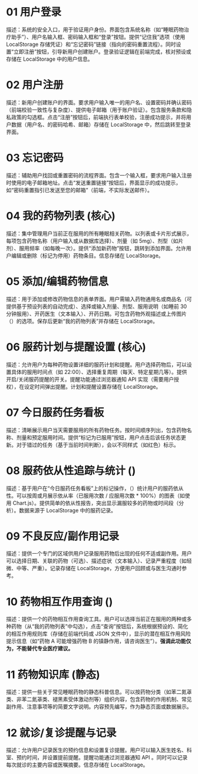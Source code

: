 # 01 用户登录
描述：系统的安全入口，用于验证用户身份。界面包含系统名称（如“睡眠药物治疗助手”）、用户名输入框、密码输入框和“登录”按钮。提供“记住我”选项（使用 LocalStorage 存储凭证）和“忘记密码”链接（指向的密码重置流程）。同时设置“立即注册”按钮，引导新用户创建账户。登录验证逻辑在前端完成，核对预设或存储在 LocalStorage 中的用户信息。

# 02 用户注册
描述：新用户创建账户的界面。要求用户输入唯一的用户名、设置密码并确认密码（前端校验一致性与复杂度）、提供电子邮箱（用于账户验证）。包含服务条款和隐私政策的勾选框。点击“注册”按钮后，前端执行表单校验，注册成功提示，并将用户数据（用户名、的密码哈希、邮箱）存储在 LocalStorage 中，然后跳转至登录界面。

# 03 忘记密码
描述：辅助用户找回或重置密码的流程界面。包含一个输入框，要求用户输入注册时使用的电子邮箱地址。点击“发送重置链接”按钮后，界面显示的成功提示，如“密码重置指引已发送至您的邮箱”（前端，不实际发送邮件）。

# 04 我的药物列表 (核心)
描述：集中管理用户当前正在服用的所有睡眠相关药物。以列表或卡片形式展示，每项包含药物名称（用户输入或从数据库选择）、剂量（如 5mg）、剂型（如片剂）、服用频率（如每晚一次）。提供“添加新药物”按钮，跳转到添加界面。允许用户编辑或删除（标记为停用）药物条目。信息存储在 LocalStorage。

# 05 添加/编辑药物信息
描述：用于添加或修改药物信息的表单界面。用户需输入药物通用名或商品名（可提供基于预设列表的自动完成）、选择或输入剂量、剂型、服用说明（如睡前 30 分钟服用）、开药医生（文本输入）、开药日期。可包含药物外观描述或上传图片（）的选项。保存后更新“我的药物列表”并存储在 LocalStorage。

# 06 服药计划与提醒设置 (核心)
描述：允许用户为每种药物设置详细的服药计划和提醒。用户选择药物后，可以设置具体的服用时间点（如 22:00）、选择重复周期（每天、特定星期几等）。提供开启/关闭服药提醒的开关。提醒功能通过浏览器通知 API 实现（需要用户授权），在设定时间弹出提醒。计划和提醒设置存储在 LocalStorage。

# 07 今日服药任务看板
描述：清晰展示用户当天需要服用的所有药物任务。按时间顺序列出，包含药物名称、剂量和预定服用时间。提供“标记为已服用”按钮，用户点击后该任务状态更新。对于错过的任务（基于当前时间判断），会以不同样式（如红色）标示。

# 08 服药依从性追踪与统计 ()
描述：基于用户在“今日服药任务看板”上的标记操作，（）统计用户的服药依从性。可以按周或月展示依从率（已服用次数 / 应服用次数 * 100%）的图表（如使用 Chart.js）。提供简单的依从性报告，突出显示漏服较多的药物或时间段（分析）。数据来源于 LocalStorage 中的服药记录。

# 09 不良反应/副作用记录
描述：提供一个专门的区域供用户记录服用药物后出现的任何不适或副作用。用户可以选择日期、关联的药物（可选）、描述症状（文本输入）、记录严重程度（如轻微、中等、严重）。记录存储在 LocalStorage，方便用户回顾或与医生沟通时参考。

# 10 药物相互作用查询 ()
描述：提供一个的药物相互作用查询工具。用户可以选择当前正在服用的两种或多种药物（从“我的药物列表”中勾选），点击“查询”按钮后，系统根据预设的、简化的相互作用规则库（存储在前端代码或 JSON 文件中），显示的潜在相互作用风险提示信息（如“药物 A 可能增强药物 B 的镇静作用，请咨询医生”）。**强调此功能仅为，不能替代专业医疗建议。**

# 11 药物知识库 (静态)
描述：提供一些关于常见睡眠药物的静态科普信息。可以按药物分类（如苯二氮䓬类、非苯二氮䓬类、褪黑素受体激动剂等）组织内容，包含药物的作用机制、常见副作用、注意事项等的简要文字说明。内容预先编写，作为静态页面或数据展示。

# 12 就诊/复诊提醒与记录
描述：允许用户记录医生的预约信息和设置复诊提醒。用户可以输入医生姓名、科室、预约时间，并设置提前提醒。提醒功能通过浏览器通知 API 。同时可以记录每次就诊的主要内容或医嘱摘要。信息存储在 LocalStorage。

